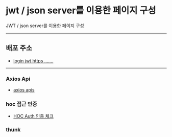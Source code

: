 # jwt / json server를 이용한 페이지 구성

JWT / json server를 이용한 페이지 구성

---

## 배포 주소

- [login jwt https .......](https://vercel.com/junos-projects-2054735a/week-lv5-login-todolist)

---

### Axios Api

- [axios apis]()

### hoc 접근 인증

- [HOC Auth 인증 체크]()

### thunk
